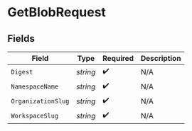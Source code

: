 # GetBlobRequest


## Fields

| Field              | Type               | Required           | Description        |
| ------------------ | ------------------ | ------------------ | ------------------ |
| `Digest`           | *string*           | :heavy_check_mark: | N/A                |
| `NamespaceName`    | *string*           | :heavy_check_mark: | N/A                |
| `OrganizationSlug` | *string*           | :heavy_check_mark: | N/A                |
| `WorkspaceSlug`    | *string*           | :heavy_check_mark: | N/A                |